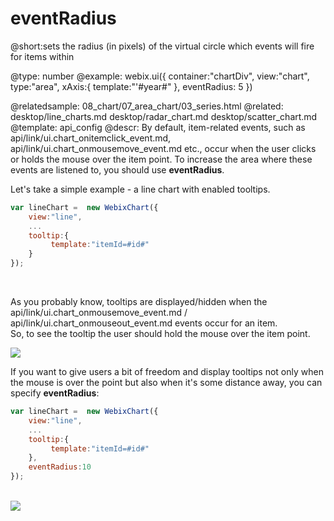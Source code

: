 eventRadius
=============


@short:sets the radius (in pixels) of the virtual circle which events will fire for items within
	

@type: number
@example:
webix.ui({
	container:"chartDiv",
	view:"chart",
	type:"area",
	xAxis:{
		template:"'#year#"
	},
	eventRadius: 5
})
            
@relatedsample:
	08_chart/07_area_chart/03_series.html
@related: 
	desktop/line_charts.md
    desktop/radar_chart.md
    desktop/scatter_chart.md
@template:	api_config
@descr:
By default, item-related events, such as api/link/ui.chart_onitemclick_event.md, api/link/ui.chart_onmousemove_event.md etc., occur when the user clicks or holds the mouse over the item point.
To increase the area where these events are listened to, you should use **eventRadius**.


Let's take a simple example - a line chart with enabled tooltips.

~~~js
var lineChart =  new WebixChart({
	view:"line",
    ...
    tooltip:{
         template:"itemId=#id#"
    }
});
~~~

<br>

As you probably know, tooltips are displayed/hidden  when the api/link/ui.chart_onmousemove_event.md / api/link/ui.chart_onmouseout_event.md events occur for an item. <br> So, to see the tooltip the user should hold the mouse
over the item point.  

<img src="api/eventRadius_property_01.png"/>

<br>

If you want to give users a bit of freedom and display tooltips not only when the mouse is over the point but also when it's some distance away, you can specify  **eventRadius**:

~~~js
var lineChart =  new WebixChart({
	view:"line",
    ...
    tooltip:{
         template:"itemId=#id#"
    }, 
    eventRadius:10
});
~~~

<br>

<img src="api/eventRadius_property_02.png"/>